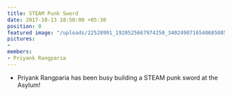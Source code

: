 ```yaml
---
title: STEAM Punk Sword
date: 2017-10-13 18:50:00 +05:30
position: 0
featured image: "/uploads/22528991_1920525667974250_3402490716540685085_o.jpg"
pictures:
- 
members:
- Priyank Rangparia
---
```


* Priyank Rangparia has been busy building a STEAM punk sword at the Asylum!